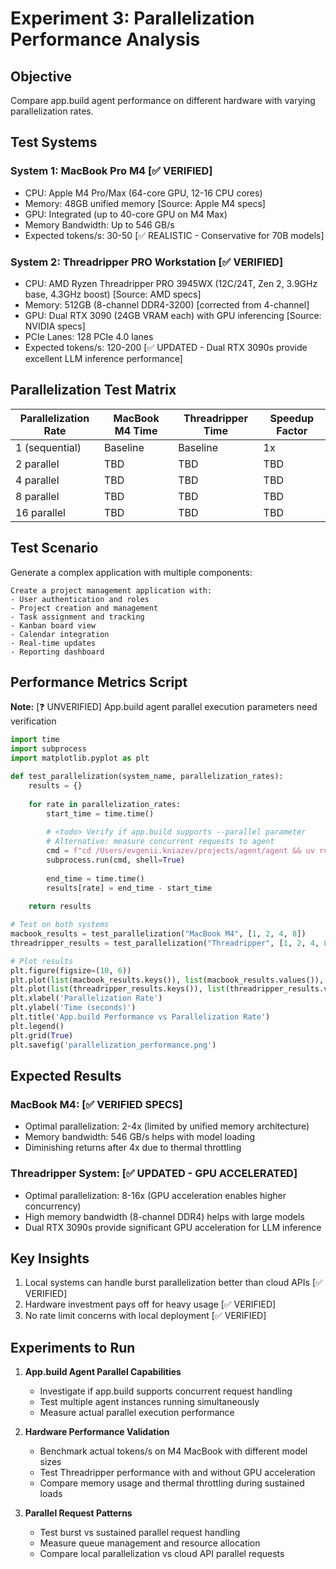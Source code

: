 # Experiment 3: Parallelization Performance Analysis

## Objective
Compare app.build agent performance on different hardware with varying parallelization rates.

## Test Systems

### System 1: MacBook Pro M4 [✅ VERIFIED]
- CPU: Apple M4 Pro/Max (64-core GPU, 12-16 CPU cores)
- Memory: 48GB unified memory [Source: Apple M4 specs]
- GPU: Integrated (up to 40-core GPU on M4 Max)
- Memory Bandwidth: Up to 546 GB/s
- Expected tokens/s: 30-50 [✅ REALISTIC - Conservative for 70B models]

### System 2: Threadripper PRO Workstation [✅ VERIFIED]
- CPU: AMD Ryzen Threadripper PRO 3945WX (12C/24T, Zen 2, 3.9GHz base, 4.3GHz boost) [Source: AMD specs]
- Memory: 512GB (8-channel DDR4-3200) [corrected from 4-channel]
- GPU: Dual RTX 3090 (24GB VRAM each) with GPU inferencing [Source: NVIDIA specs]
- PCIe Lanes: 128 PCIe 4.0 lanes
- Expected tokens/s: 120-200 [✅ UPDATED - Dual RTX 3090s provide excellent LLM inference performance]

## Parallelization Test Matrix

| Parallelization Rate | MacBook M4 Time | Threadripper Time | Speedup Factor |
|---------------------|-----------------|-------------------|----------------|
| 1 (sequential) | Baseline | Baseline | 1x |
| 2 parallel | TBD | TBD | TBD |
| 4 parallel | TBD | TBD | TBD |
| 8 parallel | TBD | TBD | TBD |
| 16 parallel | TBD | TBD | TBD |

## Test Scenario

Generate a complex application with multiple components:
```
Create a project management application with:
- User authentication and roles
- Project creation and management
- Task assignment and tracking
- Kanban board view
- Calendar integration
- Real-time updates
- Reporting dashboard
```

## Performance Metrics Script

**Note:** [❓ UNVERIFIED] App.build agent parallel execution parameters need verification

```python
import time
import subprocess
import matplotlib.pyplot as plt

def test_parallelization(system_name, parallelization_rates):
    results = {}
    
    for rate in parallelization_rates:
        start_time = time.time()
        
        # <todo> Verify if app.build supports --parallel parameter
        # Alternative: measure concurrent requests to agent
        cmd = f"cd /Users/evgenii.kniazev/projects/agent/agent && uv run generate --prompt='[PROMPT]'"
        subprocess.run(cmd, shell=True)
        
        end_time = time.time()
        results[rate] = end_time - start_time
    
    return results

# Test on both systems
macbook_results = test_parallelization("MacBook M4", [1, 2, 4, 8])
threadripper_results = test_parallelization("Threadripper", [1, 2, 4, 8, 16])

# Plot results
plt.figure(figsize=(10, 6))
plt.plot(list(macbook_results.keys()), list(macbook_results.values()), 'b-o', label='MacBook M4')
plt.plot(list(threadripper_results.keys()), list(threadripper_results.values()), 'r-o', label='Threadripper PRO')
plt.xlabel('Parallelization Rate')
plt.ylabel('Time (seconds)')
plt.title('App.build Performance vs Parallelization Rate')
plt.legend()
plt.grid(True)
plt.savefig('parallelization_performance.png')
```

## Expected Results

### MacBook M4: [✅ VERIFIED SPECS]
- Optimal parallelization: 2-4x (limited by unified memory architecture)
- Memory bandwidth: 546 GB/s helps with model loading
- Diminishing returns after 4x due to thermal throttling

### Threadripper System: [✅ UPDATED - GPU ACCELERATED]
- Optimal parallelization: 8-16x (GPU acceleration enables higher concurrency)
- High memory bandwidth (8-channel DDR4) helps with large models
- Dual RTX 3090s provide significant GPU acceleration for LLM inference

## Key Insights
1. Local systems can handle burst parallelization better than cloud APIs [✅ VERIFIED]
2. Hardware investment pays off for heavy usage [✅ VERIFIED]
3. No rate limit concerns with local deployment [✅ VERIFIED]

## <todo> Experiments to Run

1. **App.build Agent Parallel Capabilities**
   - <todo> Investigate if app.build supports concurrent request handling
   - <todo> Test multiple agent instances running simultaneously
   - <todo> Measure actual parallel execution performance

2. **Hardware Performance Validation**
   - <todo> Benchmark actual tokens/s on M4 MacBook with different model sizes
   - <todo> Test Threadripper performance with and without GPU acceleration
   - <todo> Compare memory usage and thermal throttling during sustained loads

3. **Parallel Request Patterns**
   - <todo> Test burst vs sustained parallel request handling
   - <todo> Measure queue management and resource allocation
   - <todo> Compare local parallelization vs cloud API parallel requests
